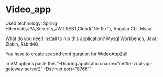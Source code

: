 # Video_app

Used technology:
Spring Hibernate,JPA,Security,JWT,REST,Cloud("Netflix"),
Angular CLI,
Mysql

What do you need install to run this application?
Mysql Workbench,
Java,
Zipkin,
RabitMQ

You have to create second configuration for WideoAppZull

in VM options paste this "-Dspring.application.name="netflix-zuul-api-gateway-server2" -Dserver.port="8766""
